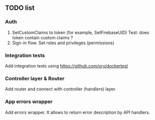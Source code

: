 ## TODO list

### Auth
1. SetCustomClaims to token (for example, SetFirebaseUID)
Test: does token contain custom claims ?
2. Sign-in flow. Set roles and privileges (permissions)

### Integration tests
Add integration tests using https://github.com/ory/dockertest

### Controller layer & Router

Add router and connect with controller (handlers) layer.

### App errors wrapper

Add errors wrapper. It allows to return error description by API handlers.
